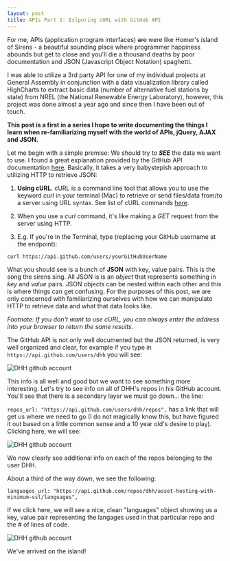 ```yaml
---
layout: post
title: APIs Part 1: Exlporing cURL with GitHub API
---
```


For me, APIs (application program interfaces) ~~are~~ were like Homer's island of Sirens - a beautiful sounding place where programmer happiness abounds but get to close and you'll die a thousand deaths by poor documentation and JSON (Javascript Object Notation) spaghetti. 

I was able to utilize a 3rd party API for one of my individual projects at General Assembly in conjunction with a data visualization library called HighCharts to extract basic data (number of alternative fuel stations by state) from NREL (the National Renewable Energy Laboratory), however, this project was done almost a year ago and since then I have been out of touch.

**This post is a first in a series I hope to write documenting the things I learn when re-familiarizing myself with the world of APIs, jQuery, AJAX and JSON.**

Let me begin with a simple premise: We should try to ***SEE*** the data we want to use. I found a great explanation provided by the GitHub API documentation [here](https://developer.github.com/guides/getting-started/). Basically, it takes a very babystepish approach to utilizing HTTP to retrieve JSON:

1. **Using cURL**. cURL is a command line tool that allows you to use the keyword *curl* in your terminal (Mac) to retrieve or send files/data from/to a server using URL syntax. See list of cURL commands [here](http://curl.haxx.se/docs/manpage.html).

2. When you use a *curl* command, it's like making a *GET* request from the server using HTTP.

3. E.g. If you're in the Terminal, type (replacing your GitHub username at the endpoint):

```curl https://api.github.com/users/yourGitHubUserName```

What you should see is a bunch of **JSON** with key, value pairs. This is the song the sirens sing. All JSON is is an *object* that represents something in *key* and *value* pairs. JSON objects can be nested within each other and this is where things can get confusing. For the purposes of this post, we are only concerned with familiarizing ourselves with how we can manipulate HTTP to retrieve data and what that data looks like.

*Footnote: If you don't want to use cURL, you can always enter the address into your browser to return the same results.*

The GitHub API is not only well documented but the JSON returned, is very well organized and clear, for example if you type in ```https://api.github.com/users/dhh``` you will see:

![DHH github account](../assets/github_json1.png)

This info is all well and good but we want to see something more interesting. Let's try to see info on all of DHH's repos in his GitHub account. You'll see that there is a secondary layer we must go down... the line:

```repos_url: "https://api.github.com/users/dhh/repos",``` has a link that will get us where we need to go (I do not magically know this, but have figured it out based on a little common sense and a 10 year old's desire to play). Clicking here, we will see:

![DHH github account](../assets/github_json2.png)

We now clearly see additional info on each of the repos belonging to the user DHH.

About a third of the way down, we see the following:

```languages_url: "https://api.github.com/repos/dhh/asset-hosting-with-minimum-ssl/languages",```

If we click here, we will see a nice, clean "languages" object showing us a key, value pair representing the langages used in that particular repo and the # of lines of code.

![DHH github account](../assets/github_json3.png)

We've arrived on the island!






